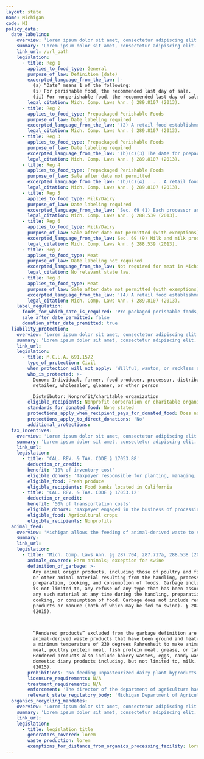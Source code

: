 ```yaml
---
layout: state
name: Michigan
code: MI
policy_data:
  date_labeling:
    overview: 'Lorem ipsum dolor sit amet, consectetur adipiscing elit. Curabitur tellus mi, consequat at laoreet eget, vestibulum nec dolor. Vivamus volutpat quam ac quam bibendum rutrum.'
    summary: 'Lorem ipsum dolor sit amet, consectetur adipiscing elit. Curabitur tellus mi, consequat at laoreet eget, vestibulum nec dolor. Vivamus volutpat quam ac quam bibendum rutrum.'
    link_url: /url_path
    legislation:
      - title: Reg 1
        applies_to_food_type: General
        purpose_of_law: Definition (date)
        excerpted_language_from_the_law: |-
          (a) “Date” means 1 of the following:
          (i) For perishable food, the recommended last day of sale.
          (ii) For nonperishable food, the recommended last day of sale or consumption, if any.
        legal_citation: Mich. Comp. Laws Ann. § 289.8107 (2013).
      - title: Reg 2
        applies_to_food_type: Prepackaged Perishable Foods
        purpose_of_law: Date labeling required
        excerpted_language_from_the_law: '(2) A retail food establishment shall not sell or offer for sale a prepackaged perishable food unless the package bears a label with a date identified by month and day, except that bakery products with a shelf life of 7 days or less may be dated with a day of the week or an abbreviation. A retail food establishment may sell or offer for sale a prepackaged nonperishable food with or without a label that bears a date.'
        legal_citation: Mich. Comp. Laws Ann. § 289.8107 (2013).
      - title: Reg 3
        applies_to_food_type: Prepackaged Perishable Foods
        purpose_of_law: Date labeling required
        excerpted_language_from_the_law: '(b)(c)(3) The date for prepackaged perishable food may be displayed with or without explanatory terms. If explanatory terms are used, the terms shall be limited to 1 of the following: “Sell by _____”, “Sell before _____”, “Last date of sale _____”, “Recommended last date of sale _____”, or “Recommended sale date _____”. Other meaningful terms may be used if specifically approved by the department.'
        legal_citation: Mich. Comp. Laws Ann. § 289.8107 (2013).
      - title: Reg 4
        applies_to_food_type: Prepackaged Perishable Foods
        purpose_of_law: Sale after date not permitted
        excerpted_language_from_the_law: '(b)(c)(4) . . . A retail food establishment shall not sell or offer for sale any of the following foods under the following circumstances . . . (b) After the date, nonperishable food or prepackaged perishable food unless the food is wholesome and sound and is clearly identified as having passed the date. (c) Nonperishable food that is no longer wholesome or sound.'
        legal_citation: Mich. Comp. Laws Ann. § 289.8107 (2013).
      - title: Reg 5
        applies_to_food_type: Milk/Dairy
        purpose_of_law: Date labeling required
        excerpted_language_from_the_law: 'Sec. 69 (1) Each processor and manufacturer of milk and milk products sold in this state shall place on each container of milk and milk products a recommended last day of sale by month and date. (2) The sell-by date shall be expressed by the first 3 letters of the month followed by the numeral designating the appropriate calendar day or by expressing the calendar month numerically followed by a numeral designating the calendar day. (3) The sell-by date shall appear on that part of the container that is most likely to be displayed, presented, or shown under customary display conditions of sale. However, a cup container may have the sell-by date placed on the bottom.'
        legal_citation: Mich. Comp. Laws Ann. § 288.539 (2013).
      - title: Reg 6
        applies_to_food_type: Milk/Dairy
        purpose_of_law: Sale after date not permitted (with exemptions)
        excerpted_language_from_the_law: Sec. 69 (9) Milk and milk products shall not be offered for sale after the sell-by date unless they are advertised to the final consumer in a prominent manner as being beyond the recommended last day of sale.
        legal_citation: Mich. Comp. Laws Ann. § 288.539 (2013).
      - title: Reg 7
        applies_to_food_type: Meat
        purpose_of_law: Date labeling not required
        excerpted_language_from_the_law: Not required for meat in Michigan.
        legal_citation: No relevant state law.
      - title: Reg 8
        applies_to_food_type: Meat
        purpose_of_law: Sale after date not permitted (with exemptions)
        excerpted_language_from_the_law: '(4) A retail food establishment shall not sell or offer for sale any of the following foods under the following circumstances: (a) After the date, meat that has been removed from a federally inspected retail package. (9) If the date is the recommended last day of sale, the date shall be calculated to allow a reasonable period for the subsequent consumption of the food, but shall not allow for a period which would result in a health nuisance as described in section 2107.'
        legal_citation: Mich. Comp. Laws Ann. § 289.8107 (2013).
    label_regulation:
      foods_for_which_date_is_required: 'Pre-packaged perishable foods, milk/dairy'
      sale_after_date_permitted: false
      donation_after_date_premitted: true
  liability_protection:
    overview: 'Lorem ipsum dolor sit amet, consectetur adipiscing elit. Curabitur tellus mi, consequat at laoreet eget, vestibulum nec dolor. Vivamus volutpat quam ac quam bibendum rutrum.'
    summary: 'Lorem ipsum dolor sit amet, consectetur adipiscing elit. Curabitur tellus mi, consequat at laoreet eget, vestibulum nec dolor. Vivamus volutpat quam ac quam bibendum rutrum.'
    link_url:
    legislation:
      - title: M.C.L.A. 691.1572
        type_of_protection: Civil
        when_protection_will_not_apply: 'Willful, wanton, or reckless acts; donor had actual or constructive knowledge that the food was tainted, contaminated, or harmful to health'
        who_is_protected: >-
          Donor: Individual, farmer, food producer, processor, distributor,
          retailer, wholesaler, gleaner, or other person

          Distributor: Nonprofit/charitable organization
        eligible_recipients: Nonprofit corporation or charitable organization
        standards_for_donated_food: None stated
        protections_apply_when_recipient_pays_for_donated_food: Does not specify
        protections_apply_to_direct_donations: 'No'
        additional_protections:
  tax_incentives:
    overview: 'Lorem ipsum dolor sit amet, consectetur adipiscing elit. Curabitur tellus mi, consequat at laoreet eget, vestibulum nec dolor. Vivamus volutpat quam ac quam bibendum rutrum.'
    summary: 'Lorem ipsum dolor sit amet, consectetur adipiscing elit. Curabitur tellus mi, consequat at laoreet eget, vestibulum nec dolor. Vivamus volutpat quam ac quam bibendum rutrum.'
    link_url:
    legislation:
      - title: 'CAL. REV. & TAX. CODE § 17053.88'
        deduction_or_credit:
        benefit: '10% of inventory cost'
        eligible_donors: 'Taxpayer responsible for planting, managing, and harvesting crops'
        eligible_food: Fresh produce
        eligible_recipients: Food banks located in California
      - title: 'CAL. REV. & TAX. CODE § 17053.12'
        deduction_or_credit:
        benefit: '50% of transportation costs'
        eligible_donors: 'Taxpayer engaged in the business of processing, distributing, or selling agricultural products'
        eligible_food: Agricultural crops
        eligible_recipients: Nonprofits
  animal_feed:
    overview: 'Michigan allows the feeding of animal-derived waste to swine provided that it has been properly heat-treated. All other waste, including rendered products, bakery waste, and manure, may be fed to swine without heat-treatment. Michigan does not appear to exempt the feeding of household garbage to swine from the garbage-feeding rules. Pasteurized dairy plant byproducts may be fed to farm animals.'
    summary:
    link_url:
    legislation:
      - title: 'Mich. Comp. Laws Ann. §§ 287.704, 287.717a, 288.538 (2015)'
        animals_covered: Farm animals; exception for swine
        definition_of_garbage: >-
          Any animal origin products, including those of poultry and fish origin,
          or other animal material resulting from the handling, processing,
          preparation, cooking, and consumption of foods. Garbage includes, but
          is not limited to, any refuse of any type that has been associated with
          any such material at any time during the handling, preparation,
          cooking, or consumption of food. Garbage does not include rendered
          products or manure (both of which may be fed to swine). § 287.704
          (2015).



          “Rendered products” excluded from the garbage definition are
          animal-derived waste products that have been ground and heat-treated to
          a minimum temperature of 230 degrees Fahrenheit to make animal protein
          meal, poultry protein meal, fish protein meal, grease, or tallow.
          Rendered products also include bakery wastes, eggs, candy wastes, and
          domestic diary products including, but not limited to, milk. § 287.706
          (2015).
        prohibitions: 'No feeding unpasteurized dairy plant byproducts to farm animals. No feeding untreated garbage to swine. §§ 288.538, 287.717a (2015).'
        licensure_requirements: N/A
        treatment_requirements: N/A
        enforcement: 'The director of the department of agriculture has full access to inspect any premises if he or she has any grounds to believe or suspect that garbage, offal, or carcasses are being used to feed swine or may expose swine to a communicable disease. The director will quarantine swine that have been exposed to, in contact with, or fed garbage, offal, or carcasses. § 287.717a (2015).'
        relevant_state_regulatory_body: 'Michigan Department of Agriculture & Rural Development (§ 287.717a (2015)), <a href="http://www.michigan.gov/mdard">http://www.michigan.gov/mdard</a>.'
  organics_recycling_mandates:
    overview: 'Lorem ipsum dolor sit amet, consectetur adipiscing elit. Curabitur tellus mi, consequat at laoreet eget, vestibulum nec dolor. Vivamus volutpat quam ac quam bibendum rutrum.'
    summary: 'Lorem ipsum dolor sit amet, consectetur adipiscing elit. Curabitur tellus mi, consequat at laoreet eget, vestibulum nec dolor. Vivamus volutpat quam ac quam bibendum rutrum.'
    link_url:
    legislation:
      - title: legislation title
        generators_covered: lorem
        waste_production: lorem
        exemptions_for_distance_from_organics_processing_facility: lorem
---
```

